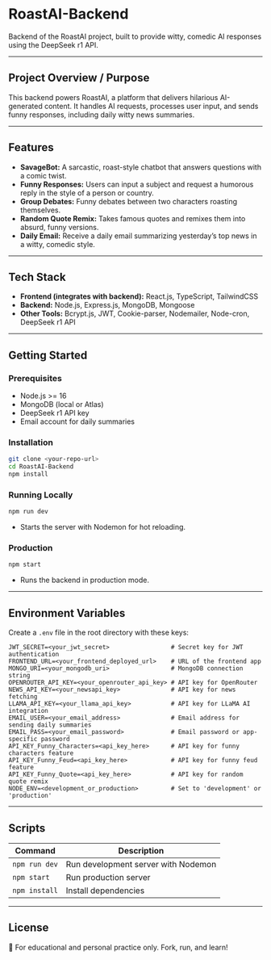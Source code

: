 # RoastAI-Backend

Backend of the RoastAI project, built to provide witty, comedic AI responses using the DeepSeek r1 API.

---

## Project Overview / Purpose
This backend powers RoastAI, a platform that delivers hilarious AI-generated content. It handles AI requests, processes user input, and sends funny responses, including daily witty news summaries.

---

## Features

- **SavageBot:** A sarcastic, roast-style chatbot that answers questions with a comic twist.  
- **Funny Responses:** Users can input a subject and request a humorous reply in the style of a person or country.    
- **Group Debates:** Funny debates between two characters roasting themselves.  
- **Random Quote Remix:** Takes famous quotes and remixes them into absurd, funny versions.  
- **Daily Email:** Receive a daily email summarizing yesterday’s top news in a witty, comedic style.

---

## Tech Stack

- **Frontend (integrates with backend):** React.js, TypeScript, TailwindCSS  
- **Backend:** Node.js, Express.js, MongoDB, Mongoose  
- **Other Tools:** Bcrypt.js, JWT, Cookie-parser, Nodemailer, Node-cron, DeepSeek r1 API

---

## Getting Started

### Prerequisites

- Node.js >= 16  
- MongoDB (local or Atlas)  
- DeepSeek r1 API key  
- Email account for daily summaries  

### Installation

```bash
git clone <your-repo-url>
cd RoastAI-Backend
npm install
````

### Running Locally

```bash
npm run dev
```

* Starts the server with Nodemon for hot reloading.

### Production

```bash
npm start
```

* Runs the backend in production mode.

---

## Environment Variables

Create a `.env` file in the root directory with these keys:

```env
JWT_SECRET=<your_jwt_secret>                 # Secret key for JWT authentication
FRONTEND_URL=<your_frontend_deployed_url>    # URL of the frontend app
MONGO_URI=<your_mongodb_uri>                 # MongoDB connection string
OPENROUTER_API_KEY=<your_openrouter_api_key> # API key for OpenRouter
NEWS_API_KEY=<your_newsapi_key>              # API key for news fetching
LLAMA_API_KEY=<your_llama_api_key>           # API key for LLaMA AI integration
EMAIL_USER=<your_email_address>              # Email address for sending daily summaries
EMAIL_PASS=<your_email_password>             # Email password or app-specific password
API_KEY_Funny_Characters=<api_key_here>      # API key for funny characters feature
API_KEY_Funny_Feud=<api_key_here>            # API key for funny feud feature
API_KEY_Funny_Quote=<api_key_here>           # API key for random quote remix
NODE_ENV=<development_or_production>         # Set to 'development' or 'production'
```

---

## Scripts

| Command       | Description                         |
| ------------- | ----------------------------------- |
| `npm run dev` | Run development server with Nodemon |
| `npm start`   | Run production server               |
| `npm install` | Install dependencies                |

---

## License

📝 For educational and personal practice only. Fork, run, and learn!
